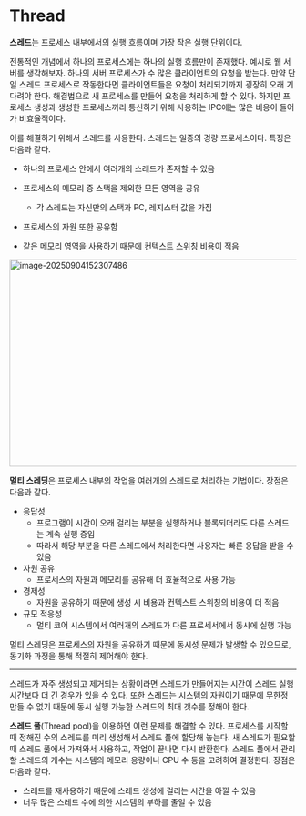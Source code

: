 # Thread

**스레드**는 프로세스 내부에서의 실행 흐름이며 가장 작은 실행 단위이다.

전통적인 개념에서 하나의 프로세스에는 하나의 실행 흐름만이 존재했다. 예시로 웹 서버를 생각해보자. 하나의 서버 프로세스가 수 많은 클라이언트의 요청을 받는다. 만약 단일 스레드 프로세스로 작동한다면 클라이언트들은 요청이 처리되기까지 굉장히 오래 기다려야 한다. 해결법으로 새 프로세스를 만들어 요청을 처리하게 할 수 있다. 하지만 프로세스 생성과 생성한 프로세스끼리 통신하기 위해 사용하는 IPC에는 많은 비용이 들어가 비효율적이다. 

이를 해결하기 위해서 스레드를 사용한다. 스레드는 일종의 경량 프로세스이다. 특징은 다음과 같다.

- 하나의 프로세스 안에서 여러개의 스레드가 존재할 수 있음
- 프로세스의 메모리 중 스택을 제외한 모든 영역을 공유
  - 각 스레드는 자신만의 스택과 PC, 레지스터 값을 가짐

- 프로세스의 자원 또한 공유함
- 같은 메모리 영역을 사용하기 때문에 컨텍스트 스위칭 비용이 적음
  
<img width="633" height="364" alt="image-20250904152307486" src="https://github.com/user-attachments/assets/a64497d8-d74d-4c8c-af12-0d67809e0fc4" />


**멀티 스레딩**은 프로세스 내부의 작업을 여러개의 스레드로 처리하는 기법이다. 장점은 다음과 같다.

- 응답성
  - 프로그램이 시간이 오래 걸리는 부분을 실행하거나 블록되더라도 다른 스레드는 계속 실행 중임
  - 따라서 해당 부분을 다른 스레드에서 처리한다면 사용자는 빠른 응답을 받을 수 있음
- 자원 공유
  - 프로세스의 자원과 메모리를 공유해 더 효율적으로 사용 가능
- 경제성
  - 자원을 공유하기 때문에 생성 시 비용과 컨텍스트 스위칭의 비용이 더 적음
- 규모 적응성
  - 멀티 코어 시스템에서 여러개의 스레드가 다른 프로세서에서 동시에 실행 가능

멀티 스레딩은 프로세스의 자원을 공유하기 때문에 동시성 문제가 발생할 수 있으므로, 동기화 과정을 통해 적절히 제어해야 한다.

---

스레드가 자주 생성되고 제거되는 상황이라면 스레드가 만들어지는 시간이 스레드 실행 시간보다 더 긴 경우가 있을 수 있다. 또한 스레드는 시스템의 자원이기 때문에 무한정 만들 수 없기 때문에 동시 실행 가능한 스레드의 최대 갯수를 정해야 한다.

**스레드 풀**(Thread pool)을 이용하면 이런 문제를 해결할 수 있다. 프로세스를 시작할 때 정해진 수의 스레드를 미리 생성해서 스레드 풀에 할당해 놓는다. 새 스레드가 필요할 때 스레드 풀에서 가져와서 사용하고, 작업이 끝나면 다시 반환한다. 스레드 풀에서 관리할 스레드의 개수는 시스템의 메모리 용량이나 CPU 수 등을 고려하여 결정한다. 장점은 다음과 같다.

- 스레드를 재사용하기 때문에 스레드 생성에 걸리는 시간을 아낄 수 있음
- 너무 많은 스레드 수에 의한 시스템의 부하를 줄일 수 있음

